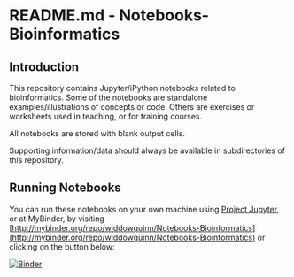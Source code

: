 # README.md - Notebooks-Bioinformatics

## Introduction

This repository contains Jupyter/iPython notebooks related to bioinformatics. Some of the notebooks are standalone examples/illustrations of concepts or code. Others are exercises or worksheets used in teaching, or for training courses.

All notebooks are stored with blank output cells.

Supporting information/data should always be available in subdirectories of this repository.

## Running Notebooks

You can run these notebooks on your own machine using [Project Jupyter](http://jupyter.org/), or at MyBinder, by visiting [http://mybinder.org/repo/widdowquinn/Notebooks-Bioinformatics](http://mybinder.org/repo/widdowquinn/Notebooks-Bioinformatics) or clicking on the button below:

[![Binder](http://mybinder.org/badge.svg)](http://mybinder.org/repo/widdowquinn/Notebooks-Bioinformatics)
